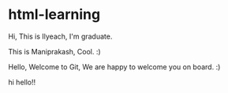 # html-learning

Hi, This is Ilyeach, I'm graduate. 

This is Maniprakash, Cool. :)

Hello, Welcome to Git, We are happy to welcome you on board. :)

hi hello!!
